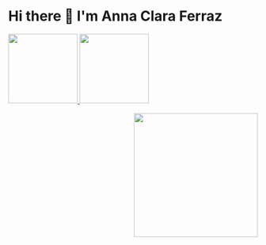 # Hi there 👋 I'm Anna Clara Ferraz

<div>
  <a href="https://github.com/annaclaraf">
  <img height="140em" src="https://github-readme-stats.vercel.app/api?username=annaclaraf&count_private=true&show_icons=true&hide=prs,contribs&include_all_commits=true&theme=dracula">
  <img height="140em" src="https://github-readme-stats.vercel.app/api/top-langs/?username=annaclaraf&layout=compact&langs_count=8&theme=dracula">
</div>

<br>

<img align="right" width="250" src="https://data.whicdn.com/images/344644740/original.gif">